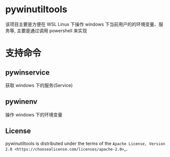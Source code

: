 pywinutiltools
==============
  该项目主要是方便在 WSL Linux 下操作 windows 下当前用户的的环境变量、服务等,
主要是通过调用 powershell 来实现

# 支持命令

## pywinservice
  获取 windows 下的服务(Service)

## pywinenv
  操作 windows 下的环境变量



License
-------

pywinutiltools is distributed under the terms of the
`Apache License, Version 2.0 <https://choosealicense.com/licenses/apache-2.0>`_.
